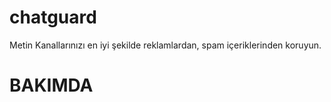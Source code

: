 # chatguard
Metin Kanallarınızı en iyi şekilde reklamlardan, spam içeriklerinden koruyun.
# BAKIMDA

